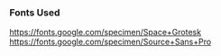 ### Fonts Used
https://fonts.google.com/specimen/Space+Grotesk
https://fonts.google.com/specimen/Source+Sans+Pro
